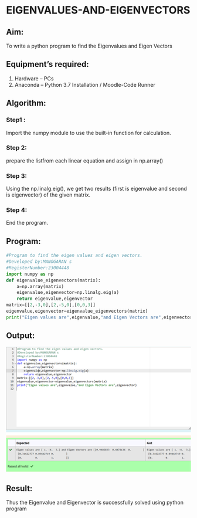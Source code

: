# EIGENVALUES-AND-EIGENVECTORS
## Aim:
To write a python program to find the Eigenvalues and Eigen Vectors
## Equipment’s required:
1. 	Hardware – PCs
2. 	Anaconda – Python 3.7 Installation / Moodle-Code Runner
## Algorithm:
### Step1 : 
Import the numpy module to use the built-in function for calculation.
### Step 2: 
prepare the listfrom each linear equation and assign in np.array()
### Step 3: 
Using the np.linalg.eig(),  we get two results (first is eigenvalue and second is eigenvector) of the given matrix.
### Step 4: 
End the program.
## Program:
```python
#Program to find the eigen values and eigen vectors.
#Developed by:MANOGARAN s 
#RegisterNumber:23004448
import numpy as np
def eigenvalue_eigenvectors(matrix):
    a=np.array(matrix)
    eigenvalue,eigenvector=np.linalg.eig(a)
    return eigenvalue,eigenvector
matrix=[[2,-3,0],[2,-5,0],[0,0,3]]
eigenvalue,eigenvector=eigenvalue_eigenvectors(matrix)
print("Eigen values are",eigenvalue,"and Eigen Vectors are",eigenvector)
```
## Output:
![output](/eigen.png)
## Result:
Thus the Eigenvalue and Eigenvector is successfully solved using python program
